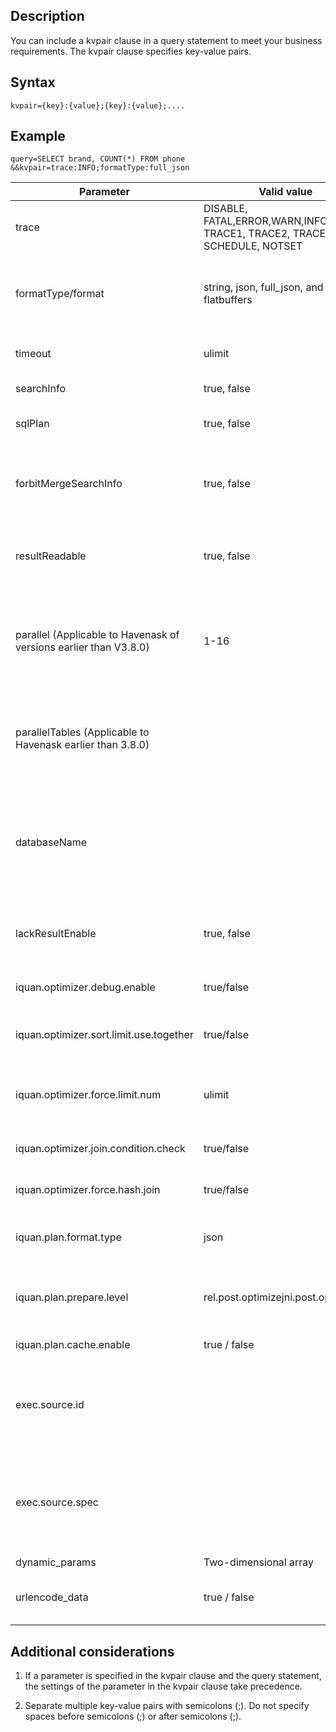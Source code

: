 ## Description

You can include a kvpair clause in a query statement to meet your business requirements. The kvpair clause specifies key-value pairs.



## Syntax

`kvpair={key}:{value};{key}:{value};....`



## Example

`query=SELECT brand, COUNT(*) FROM phone &&kvpair=trace:INFO;formatType:full_json`





| Parameter | Valid value | Default value | Parameter description |
| ----------- | ----------- |----------- |----------- |
| trace | DISABLE, FATAL,ERROR,WARN,INFO,DEBUG, TRACE1, TRACE2, TRACE3, SCHEDULE, NOTSET | DISABLE | The query process information that is displayed in the frontend. |
| formatType/format | string, json, full_json, and flatbuffers | string | The data type of the returned result. We recommend that you use full_json if your query is in the JSON format and use flatbuffers if you want to accelerate the query. |
| timeout | ulimit | Determined by the SQL configuration. | The timeout period for a query. Unit: milliseconds. |
| searchInfo | true, false | false | Specifies whether to return search information. |
| sqlPlan | true, false | false | Specifies whether to return information about the SQL execution plan. |
| forbitMergeSearchInfo | true, false | false | Specifies that the Query Result Searcher (QRS) does not merge search information that is returned by column searches. If you want to query the details of each column, set this parameter. |
| resultReadable | true, false | false | Adds some line breaks to the returned results in JSON format to improve readability if the format parameter is set to json or full_json. |
| parallel (Applicable to Havenask of versions earlier than V3.8.0) | 1-16 | 1 | Enables parallel optimization on the Searcher. For Havenask V3.8.3 or later, use the new implementation method. Note: The new and old implementation methods are incompatible. Therefore, you cannot use the methods at the same time. |
| parallelTables (Applicable to Havenask earlier than 3.8.0) |   |   | Specifies the tables that support parallel splitting. This parameter is used in JOIN operations. Multiple tables are separated by '\|' and this parameter is used together with the parallel parameter. |
| databaseName |   |   | Specifies the default database name that is used by the QRS to access the corresponding Searcher. The QRS can also access multiple Searchers at the same time if you specify the database name before the table name in the dbName.tableName format in the query statement. |
| lackResultEnable | true, false | false | Specifies whether to allow missing columns in the result. For example, the RPC timeout column can be missing in the result. |
| iquan.optimizer.debug.enable | true/false | false | Specifies whether to enable debugging in the optimization phase. |
| iquan.optimizer.sort.limit.use.together | true/false | true | Specifies whether to forcibly specify a LIMIT clause after the ORDER BY clause if the ORDER BY clause is used. |
| iquan.optimizer.force.limit.num | ulimit | 100 | Specifies the value that iquan uses as the value of the LIMIT clause if you set the iquan.optimizer.force.limit.enable parameter to true. |
| iquan.optimizer.join.condition.check | true/false | true | Specifies whether the fields that you want to join must be hash fields. |
| iquan.optimizer.force.hash.join | true/false | false | Specifies whether to forcibly convert all join nodes to hash join nodes. |
| iquan.plan.format.type | json | json | Specifies the format of the execution plan that is generated by iquan. Currently, only JSON is supported.  |
| iquan.plan.prepare.level | rel.post.optimizejni.post.optimize | jni.post.optimize | Used together with the iquan.plan.cache.enable and dynamic_params parameters. We recommend that you use jni.post.optimize. | If you enable the cache feature, iquan stores the results of the specified phase to the cache. If you specify the dynamic_params parameter, iquan replaces placeholders in the results of the specified phase with values that you specified. rel.post.optimize: returns the optimized results in Java code. | jni.post.optimize: returns the results in C++ code after the Java Native Interface (JNI) call is performed. |
| iquan.plan.cache.enable | true / false | false | Specifies whether to store the current results in the cache.  |
| exec.source.id |   | "" | Specifies a row that is accessed by the query statement. This parameter can be used when multiple exchanges exist. The values of this parameter are generated in chronological order by default. |
| exec.source.spec |   | "" | Specifies the source of the service in the specified format. Scenarios of recommendations from the Personalization Platform (TPP): tpp-appid-abid-solutionid-ip. Other scenarios: Product name-System name-IP address. |
| dynamic_params | Two-dimensional array | None | Reference |
| urlencode_data | true / false | false | If the value of the dynamic_params parameter is URL encoded, set this parameter to true. |





## Additional considerations

1. If a parameter is specified in the kvpair clause and the query statement, the settings of the parameter in the kvpair clause take precedence.

2. Separate multiple key-value pairs with semicolons (;). Do not specify spaces before semicolons (;) or after semicolons (;).
